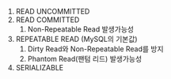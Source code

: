 1. READ UNCOMMITTED
1. READ COMMITTED
    1. Non-Repeatable Read 발생가능성
1. REPEATABLE READ (MySQL의 기본값)
    1. Dirty Read와 Non-Repeatable Read를 방지
    1. Phantom Read(팬텀 리드) 발생가능성
1. SERIALIZABLE